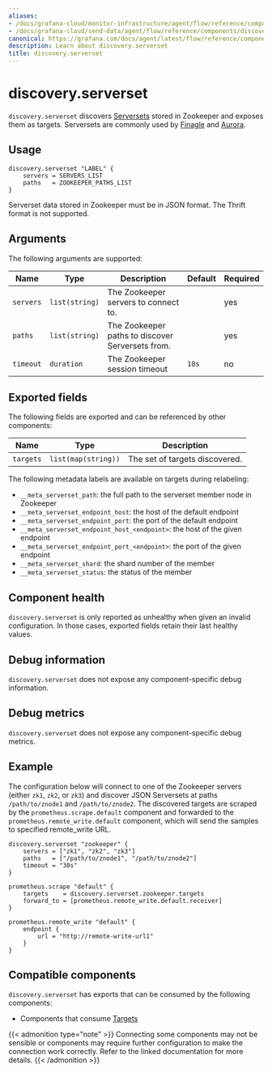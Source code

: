 ```yaml
---
aliases:
- /docs/grafana-cloud/monitor-infrastructure/agent/flow/reference/components/discovery.serverset/
- /docs/grafana-cloud/send-data/agent/flow/reference/components/discovery.serverset/
canonical: https://grafana.com/docs/agent/latest/flow/reference/components/discovery.serverset/
description: Learn about discovery.serverset
title: discovery.serverset
---
```


# discovery.serverset

`discovery.serverset` discovers [Serversets][] stored in Zookeeper and exposes them as targets.
Serversets are commonly used by [Finagle][] and [Aurora][].

[Serversets]: https://github.com/twitter/finagle/tree/develop/finagle-serversets
[Finagle]: https://twitter.github.io/finagle/
[Aurora]: https://aurora.apache.org/

## Usage

```river
discovery.serverset "LABEL" {
	servers = SERVERS_LIST
	paths   = ZOOKEEPER_PATHS_LIST
}
```

Serverset data stored in Zookeeper must be in JSON format. The Thrift format is not supported.

## Arguments

The following arguments are supported:

| Name      | Type           | Description                                      | Default | Required |
|-----------|----------------|--------------------------------------------------|---------|----------|
| `servers` | `list(string)` | The Zookeeper servers to connect to.                 |         | yes      |
| `paths`   | `list(string)` | The Zookeeper paths to discover Serversets from. |         | yes      |
| `timeout` | `duration`     | The Zookeeper session timeout                        | `10s`   | no       |

## Exported fields

The following fields are exported and can be referenced by other components:

Name      | Type                | Description
--------- | ------------------- | -----------
`targets` | `list(map(string))` | The set of targets discovered.

The following metadata labels are available on targets during relabeling:
* `__meta_serverset_path`: the full path to the serverset member node in Zookeeper
* `__meta_serverset_endpoint_host`: the host of the default endpoint
* `__meta_serverset_endpoint_port`: the port of the default endpoint
* `__meta_serverset_endpoint_host_<endpoint>`: the host of the given endpoint
* `__meta_serverset_endpoint_port_<endpoint>`: the port of the given endpoint
* `__meta_serverset_shard`: the shard number of the member
* `__meta_serverset_status`: the status of the member

## Component health

`discovery.serverset` is only reported as unhealthy when given an invalid
configuration. In those cases, exported fields retain their last healthy
values.

## Debug information

`discovery.serverset` does not expose any component-specific debug information.

## Debug metrics

`discovery.serverset` does not expose any component-specific debug metrics.

## Example

The configuration below will connect to one of the Zookeeper servers
(either `zk1`, `zk2`, or `zk3`) and discover JSON Serversets at paths
`/path/to/znode1` and `/path/to/znode2`. The discovered targets are scraped
by the `prometheus.scrape.default` component and forwarded to
the `prometheus.remote_write.default` component, which will send the samples to
specified remote_write URL.

```river
discovery.serverset "zookeeper" {
	servers = ["zk1", "zk2", "zk3"]
	paths   = ["/path/to/znode1", "/path/to/znode2"]
	timeout = "30s"
}

prometheus.scrape "default" {
	targets    = discovery.serverset.zookeeper.targets
	forward_to = [prometheus.remote_write.default.receiver]
}

prometheus.remote_write "default" {
	endpoint {
		url = "http://remote-write-url1"
	}
}
```

<!-- START GENERATED COMPATIBLE COMPONENTS -->

## Compatible components

`discovery.serverset` has exports that can be consumed by the following components:

- Components that consume [Targets](https://grafana.com/docs/agent/<AGENT_VERSION>/flow/reference/compatibility#targets-consumers)

{{< admonition type="note" >}}
Connecting some components may not be sensible or components may require further configuration to make the connection work correctly.
Refer to the linked documentation for more details.
{{< /admonition >}}

<!-- END GENERATED COMPATIBLE COMPONENTS -->
